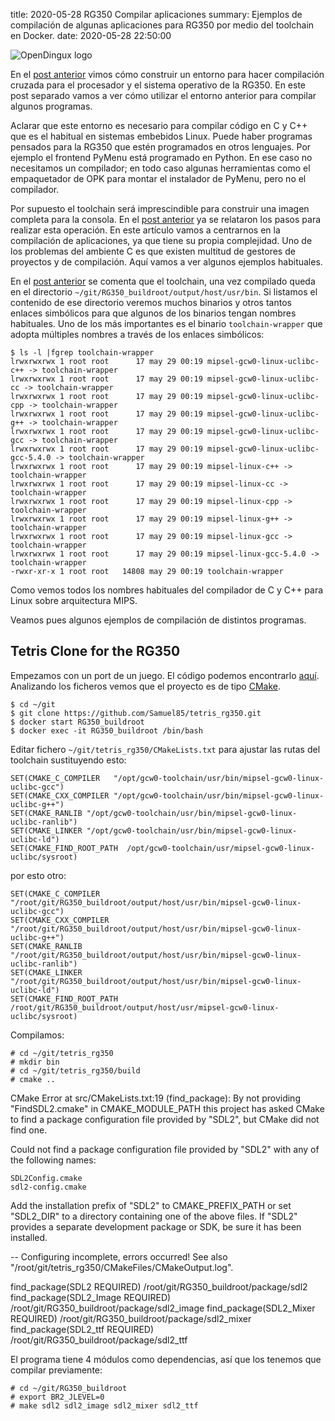 title: 2020-05-28 RG350 Compilar aplicaciones
summary: Ejemplos de compilación de algunas aplicaciones para RG350 por medio del toolchain en Docker.
date: 2020-05-28 22:50:00

![OpenDingux logo](/images/posts/rg350_compile/logo.png)

En el [post anterior](/2020-05-25-rg350_docker_buildroot.html) vimos cómo construir un entorno para hacer compilación cruzada para el procesador y el sistema operativo de la RG350. En este post separado vamos a ver cómo utilizar el entorno anterior para compilar algunos programas.

Aclarar que este entorno es necesario para compilar código en C y C++ que es el habitual en sistemas embebidos Linux. Puede haber programas pensados para la RG350 que estén programados en otros lenguajes. Por ejemplo el frontend PyMenu está programado en Python. En ese caso no necesitamos un compilador; en todo caso algunas herramientas como el empaquetador de OPK para montar el instalador de PyMenu, pero no el compilador.

Por supuesto el toolchain será imprescindible para construir una imagen completa para la consola. En el [post anterior](/2020-05-25-rg350_docker_buildroot.html) ya se relataron los pasos para realizar esta operación. En este artículo vamos a centrarnos en la compilación de aplicaciones, ya que tiene su propia complejidad. Uno de los problemas del ambiente C es que existen multitud de gestores de proyectos y de compilación. Aquí vamos a ver algunos ejemplos habituales.

En el [post anterior](/2020-05-25-rg350_docker_buildroot.html) se comenta que el toolchain, una vez compilado queda en el directorio `~/git/RG350_buildroot/output/host/usr/bin`. Si listamos el contenido de ese directorio veremos muchos binarios y otros tantos enlaces simbólicos para que algunos de los binarios tengan nombres habituales. Uno de los más importantes es el binario `toolchain-wrapper` que adopta múltiples nombres a través de los enlaces simbólicos:

```
$ ls -l |fgrep toolchain-wrapper
lrwxrwxrwx 1 root root      17 may 29 00:19 mipsel-gcw0-linux-uclibc-c++ -> toolchain-wrapper
lrwxrwxrwx 1 root root      17 may 29 00:19 mipsel-gcw0-linux-uclibc-cc -> toolchain-wrapper
lrwxrwxrwx 1 root root      17 may 29 00:19 mipsel-gcw0-linux-uclibc-cpp -> toolchain-wrapper
lrwxrwxrwx 1 root root      17 may 29 00:19 mipsel-gcw0-linux-uclibc-g++ -> toolchain-wrapper
lrwxrwxrwx 1 root root      17 may 29 00:19 mipsel-gcw0-linux-uclibc-gcc -> toolchain-wrapper
lrwxrwxrwx 1 root root      17 may 29 00:19 mipsel-gcw0-linux-uclibc-gcc-5.4.0 -> toolchain-wrapper
lrwxrwxrwx 1 root root      17 may 29 00:19 mipsel-linux-c++ -> toolchain-wrapper
lrwxrwxrwx 1 root root      17 may 29 00:19 mipsel-linux-cc -> toolchain-wrapper
lrwxrwxrwx 1 root root      17 may 29 00:19 mipsel-linux-cpp -> toolchain-wrapper
lrwxrwxrwx 1 root root      17 may 29 00:19 mipsel-linux-g++ -> toolchain-wrapper
lrwxrwxrwx 1 root root      17 may 29 00:19 mipsel-linux-gcc -> toolchain-wrapper
lrwxrwxrwx 1 root root      17 may 29 00:19 mipsel-linux-gcc-5.4.0 -> toolchain-wrapper
-rwxr-xr-x 1 root root   14808 may 29 00:19 toolchain-wrapper
```

Como vemos todos los nombres habituales del compilador de C y C++ para Linux sobre arquitectura MIPS.

Veamos pues algunos ejemplos de compilación de distintos programas.

## Tetris Clone for the RG350

Empezamos con un port de un juego. El código podemos encontrarlo [aquí](https://github.com/Samuel85/tetris_rg350). Analizando los ficheros vemos que el proyecto es de tipo [CMake](https://cmake.org/).

```
$ cd ~/git
$ git clone https://github.com/Samuel85/tetris_rg350.git
$ docker start RG350_buildroot
$ docker exec -it RG350_buildroot /bin/bash
```

Editar fichero `~/git/tetris_rg350/CMakeLists.txt` para ajustar las rutas del toolchain sustituyendo esto:

```
SET(CMAKE_C_COMPILER   "/opt/gcw0-toolchain/usr/bin/mipsel-gcw0-linux-uclibc-gcc")
SET(CMAKE_CXX_COMPILER "/opt/gcw0-toolchain/usr/bin/mipsel-gcw0-linux-uclibc-g++")
SET(CMAKE_RANLIB "/opt/gcw0-toolchain/usr/bin/mipsel-gcw0-linux-uclibc-ranlib")
SET(CMAKE_LINKER "/opt/gcw0-toolchain/usr/bin/mipsel-gcw0-linux-uclibc-ld")
SET(CMAKE_FIND_ROOT_PATH  /opt/gcw0-toolchain/usr/mipsel-gcw0-linux-uclibc/sysroot)
```

por esto otro:

```
SET(CMAKE_C_COMPILER   "/root/git/RG350_buildroot/output/host/usr/bin/mipsel-gcw0-linux-uclibc-gcc")
SET(CMAKE_CXX_COMPILER "/root/git/RG350_buildroot/output/host/usr/bin/mipsel-gcw0-linux-uclibc-g++")
SET(CMAKE_RANLIB "/root/git/RG350_buildroot/output/host/usr/bin/mipsel-gcw0-linux-uclibc-ranlib")
SET(CMAKE_LINKER "/root/git/RG350_buildroot/output/host/usr/bin/mipsel-gcw0-linux-uclibc-ld")
SET(CMAKE_FIND_ROOT_PATH  /root/git/RG350_buildroot/output/host/usr/mipsel-gcw0-linux-uclibc/sysroot)
```

Compilamos:

```
# cd ~/git/tetris_rg350
# mkdir bin
# cd ~/git/tetris_rg350/build
# cmake ..
```



CMake Error at src/CMakeLists.txt:19 (find_package):
  By not providing "FindSDL2.cmake" in CMAKE_MODULE_PATH this project has
  asked CMake to find a package configuration file provided by "SDL2", but
  CMake did not find one.

  Could not find a package configuration file provided by "SDL2" with any of
  the following names:

    SDL2Config.cmake
    sdl2-config.cmake

  Add the installation prefix of "SDL2" to CMAKE_PREFIX_PATH or set
  "SDL2_DIR" to a directory containing one of the above files.  If "SDL2"
  provides a separate development package or SDK, be sure it has been
  installed.


-- Configuring incomplete, errors occurred!
See also "/root/git/tetris_rg350/CMakeFiles/CMakeOutput.log".



find_package(SDL2 REQUIRED)         /root/git/RG350_buildroot/package/sdl2
find_package(SDL2_Image REQUIRED)   /root/git/RG350_buildroot/package/sdl2_image
find_package(SDL2_Mixer REQUIRED)   /root/git/RG350_buildroot/package/sdl2_mixer
find_package(SDL2_ttf REQUIRED)     /root/git/RG350_buildroot/package/sdl2_ttf


El programa tiene 4 módulos como dependencias, así que los tenemos que compilar previamente:

```
# cd ~/git/RG350_buildroot
# export BR2_JLEVEL=0
# make sdl2 sdl2_image sdl2_mixer sdl2_ttf
